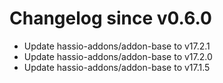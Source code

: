 # Changelog since v0.6.0
- Update hassio-addons/addon-base to v17.2.1 
- Update hassio-addons/addon-base to v17.2.0 
- Update hassio-addons/addon-base to v17.1.5 
